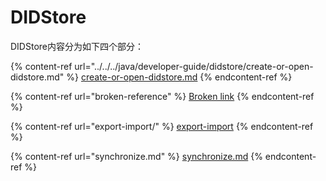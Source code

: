 # DIDStore

DIDStore内容分为如下四个部分：

{% content-ref url="../../../java/developer-guide/didstore/create-or-open-didstore.md" %}
[create-or-open-didstore.md](../../../java/developer-guide/didstore/create-or-open-didstore.md)
{% endcontent-ref %}

{% content-ref url="broken-reference" %}
[Broken link](broken-reference)
{% endcontent-ref %}

{% content-ref url="export-import/" %}
[export-import](export-import/)
{% endcontent-ref %}

{% content-ref url="synchronize.md" %}
[synchronize.md](synchronize.md)
{% endcontent-ref %}
